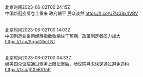 北京时间2023-06-02T00:24:15Z<br>中国新冠疫情卷土重来 政府躺平 民众淡然 https://t.co/UZUG8x4VBV<br><br><br>北京时间2023-06-02T00:14:03Z<br>中国制造业采购经理指数收缩快于预期，政策制定者压力加大 https://t.co/SrguC6mTNf<br><br><br>北京时间2023-06-02T00:04:33Z<br>继美国众议院通过债务上限法案后，参议院寻求快速通过避免违约 https://t.co/jl1XeBV1nP<br><br><br>